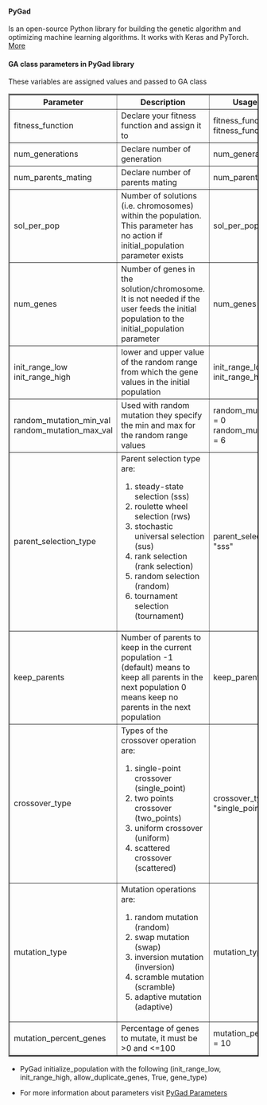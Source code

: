 #### PyGad

Is an open-source Python library for building the genetic algorithm and optimizing machine learning algorithms. It works with Keras and PyTorch. <a href="https://pygad.readthedocs.io/en/latest/">More</a>

#### GA class parameters in PyGad library

These variables are assigned values and passed to GA class

<table border="2">
    <tr>
        <th>
            Parameter
        </th>
        <th>
            Description
        </th>
        <th>
            Usage Example
        </th>
    </tr>
    <tr>
        <td>
            fitness_function
        </td>
        <td>
            Declare your fitness function and assign it to 
        </td>
        <td>
            fitness_function = fitness_func
        </td>
    </tr>
    <tr>
        <td>
            num_generations
        </td>
        <td>
            Declare number of generation
        </td>
        <td>
            num_generations = 50
        </td>
    </tr>
    <tr>
        <td>
            num_parents_mating
        </td>
        <td>
            Declare number of parents mating
        </td>
        <td>
            num_parents_mating = 4
        </td>
    </tr>
    <tr>
        <td>
            sol_per_pop
        </td>
        <td>
            Number of solutions (i.e. chromosomes) within the population. This parameter has no action if initial_population parameter exists
        </td>
        <td>
            sol_per_pop = 8
        </td>
    </tr>
    <tr>
        <td>
            num_genes
        </td>
        <td>
            Number of genes in the solution/chromosome. It is not needed if the user feeds the initial population to the initial_population parameter
        </td>
        <td>
            num_genes = 4
        </td>
    </tr>
    <tr>
        <td>
            init_range_low
            init_range_high
        </td>
        <td>
            lower and upper value of the random range from which the gene values in the initial population
        </td>
        <td>
            init_range_low = 0
            init_range_high = 6
        </td>
    </tr>
        <tr>
        <td>
            random_mutation_min_val
            random_mutation_max_val
        </td>
        <td>
            Used with random mutation they specify the min and max for the random range values
        </td>
        <td>
            random_mutation_min_val = 0
            random_mutation_max_val = 6
        </td>
    </tr>
    <tr>
        <td>
            parent_selection_type
        </td>
        <td>
            Parent selection type are:
            <ol>
                <li>steady-state selection (sss)</li>
                <li>roulette wheel selection (rws)</li>
                <li>stochastic universal selection (sus)</li>
                <li>rank selection (rank selection)</li>
                <li>random selection (random)</li>
                <li>tournament selection (tournament)</li>
            </ol>
        </td>
        <td>
            parent_selection_type = "sss"
        </td>
    </tr>
    <tr>
        <td>
            keep_parents
        </td>
        <td>
            Number of parents to keep in the current population
-1 (default) means to keep all parents in the next population
0 means keep no parents in the next population
        </td>
        <td>
            keep_parents = 1
        </td>
    </tr>
    <tr>
        <td>
            crossover_type
        </td>
        <td>
            Types of the crossover operation are:
            <ol>
                <li>single-point crossover (single_point)</li>
                <li>two points crossover (two_points)</li>
                <li>uniform crossover (uniform)</li>
                <li>scattered crossover (scattered)</li>
            </ol>
        </td>
        <td>
            crossover_type = "single_point"
        </td>
    </tr>
    <tr>
        <td>
            mutation_type
        </td>
        <td>
            Mutation operations are:
            <ol>
                <li>random mutation (random)</li>
                <li>swap mutation (swap)</li>
                <li>inversion mutation (inversion)</li>
                <li>scramble mutation (scramble)</li>
                <li>adaptive mutation (adaptive)</li>
            </ol>
        </td>
        <td>
            mutation_type = "random"
        </td>
    </tr>
    <tr>
        <td>
            mutation_percent_genes
        </td>
        <td>
            Percentage of genes to mutate, it must be >0 and <=100
        </td>
        <td>
            mutation_percent_genes = 10
        </td>
    </tr>
</table>

* PyGad initialize_population with the following (init_range_low, init_range_high, allow_duplicate_genes, True, gene_type)

* For more information about parameters visit <a href="https://pygad.readthedocs.io/en/latest/README_pygad_ReadTheDocs.html">PyGad Parameters</a>
